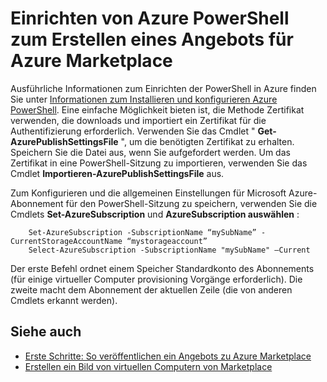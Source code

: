 <properties
   pageTitle="Einrichten von PowerShell zum Erstellen eines virtuellen Computers von Marketplace | Microsoft Azure"
   description="Anweisungen für Azure PowerShell einrichten und verwenden es als ein optionaler Prozess zum Erstellen von virtuellen Computer Bilder für die Bereitstellung auf Datenfluss und verkaufen, klicken Sie auf dem Azure Marketplace"
   services="marketplace-publishing"
   documentationCenter=""
   authors="HannibalSII"
   manager="hascipio"
   editor=""/>

<tags
   ms.service="marketplace"
   ms.devlang="na"
   ms.topic="article"
   ms.tgt_pltfrm="na"
   ms.workload="na"
   ms.date="02/04/2016"
   ms.author="hascipio"/>

# <a name="set-up-azure-powershell-to-create-an-offer-for-the-azure-marketplace"></a>Einrichten von Azure PowerShell zum Erstellen eines Angebots für Azure Marketplace
Ausführliche Informationen zum Einrichten der PowerShell in Azure finden Sie unter [Informationen zum Installieren und konfigurieren Azure PowerShell](../powershell-install-configure.md). Eine einfache Möglichkeit bieten ist, die Methode Zertifikat verwenden, die downloads und importiert ein Zertifikat für die Authentifizierung erforderlich. Verwenden Sie das Cmdlet " **Get-AzurePublishSettingsFile** ", um die benötigten Zertifikat zu erhalten. Speichern Sie die Datei aus, wenn Sie aufgefordert werden. Um das Zertifikat in eine PowerShell-Sitzung zu importieren, verwenden Sie das Cmdlet **Importieren-AzurePublishSettingsFile** aus.

Zum Konfigurieren und die allgemeinen Einstellungen für Microsoft Azure-Abonnement für den PowerShell-Sitzung zu speichern, verwenden Sie die Cmdlets **Set-AzureSubscription** und **AzureSubscription auswählen** :

        Set-AzureSubscription -SubscriptionName “mySubName” -CurrentStorageAccountName “mystorageaccount”
        Select-AzureSubscription -SubscriptionName "mySubName" –Current

Der erste Befehl ordnet einem Speicher Standardkonto des Abonnements (für einige virtueller Computer provisioning Vorgänge erforderlich).  Die zweite macht dem Abonnement der aktuellen Zeile (die von anderen Cmdlets erkannt werden).

## <a name="see-also"></a>Siehe auch
- [Erste Schritte: So veröffentlichen ein Angebots zu Azure Marketplace](marketplace-publishing-getting-started.md)
- [Erstellen ein Bild von virtuellen Computern von Marketplace](marketplace-publishing-vm-image-creation.md)
